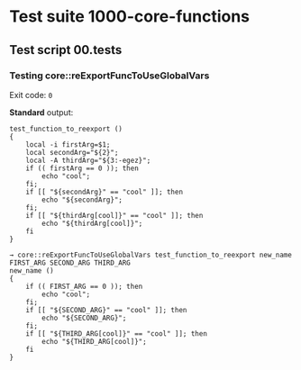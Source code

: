 # Test suite 1000-core-functions

## Test script 00.tests

### Testing core::reExportFuncToUseGlobalVars

Exit code: `0`

**Standard** output:

```plaintext
test_function_to_reexport () 
{ 
    local -i firstArg=$1;
    local secondArg="${2}";
    local -A thirdArg="${3:-egez}";
    if (( firstArg == 0 )); then
        echo "cool";
    fi;
    if [[ "${secondArg}" == "cool" ]]; then
        echo "${secondArg}";
    fi;
    if [[ "${thirdArg[cool]}" == "cool" ]]; then
        echo "${thirdArg[cool]}";
    fi
}

→ core::reExportFuncToUseGlobalVars test_function_to_reexport new_name FIRST_ARG SECOND_ARG THIRD_ARG
new_name () 
{ 
    if (( FIRST_ARG == 0 )); then
        echo "cool";
    fi;
    if [[ "${SECOND_ARG}" == "cool" ]]; then
        echo "${SECOND_ARG}";
    fi;
    if [[ "${THIRD_ARG[cool]}" == "cool" ]]; then
        echo "${THIRD_ARG[cool]}";
    fi
}

```

